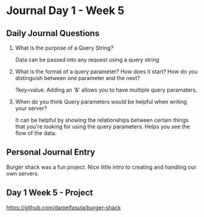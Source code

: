# Journal Day 1 - Week 5

## Daily Journal Questions

1. What is the purpose of a Query String?

    Data can be passed into any request using a query string

2. What is the format of a query parameter? How does it start? How do you distinguish between one parameter and the next?

    ?key=value. Adding an '&' allows you to have multiple query paramaters.

3. When do you think Query parameters would be helpful when writing your server?

    It can be helpful by showing the relationships between certain things that you're looking for using the query parameters. Helps you see the flow of the data. 

## Personal Journal Entry

 Burger shack was a fun project. Nice little intro to creating and handling our own servers.


## Day 1 Week 5 -  Project

https://github.com/danielfasula/burger-shack
